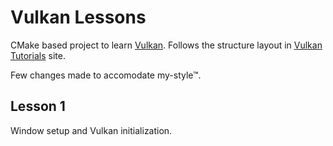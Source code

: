 # Vulkan Lessons

CMake based project to learn [Vulkan](https://www.khronos.org/vulkan/).
Follows the structure layout in [Vulkan Tutorials](https://vulkan-tutorial.com/) site.

Few changes made to accomodate my-style™.

## Lesson 1
Window setup and Vulkan initialization.

